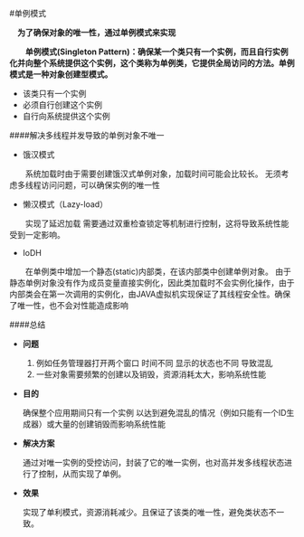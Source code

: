 #单例模式

**&emsp;为了确保对象的唯一性，通过单例模式来实现**

**&emsp;&emsp;单例模式(Singleton Pattern)：确保某一个类只有一个实例，而且自行实例化并向整个系统提供这个实例，这个类称为单例类，它提供全局访问的方法。单例模式是一种对象创建型模式。**
- 该类只有一个实例
- 必须自行创建这个实例
- 自行向系统提供这个实例

####解决多线程并发导致的单例对象不唯一
 - 饿汉模式
 
 &emsp;&emsp;系统加载时由于需要创建饿汉式单例对象，加载时间可能会比较长。
 无须考虑多线程访问问题，可以确保实例的唯一性
 
 - 懒汉模式（Lazy-load）
 
 &emsp;&emsp;实现了延迟加载 需要通过双重检查锁定等机制进行控制，这将导致系统性能受到一定影响。
 
 - IoDH
 
 &emsp;&emsp;在单例类中增加一个静态(static)内部类，在该内部类中创建单例对象。
 由于静态单例对象没有作为成员变量直接实例化，因此类加载时不会实例化操作，由于内部类会在第一次调用的实例化，由JAVA虚拟机实现保证了其线程安全性。确保了唯一性，也不会对性能造成影响
 
 
 
####总结

* **问题**
  1. 例如任务管理器打开两个窗口 时间不同 显示的状态也不同 导致混乱 
  2. 一些对象需要频繁的创建以及销毁，资源消耗太大，影响系统性能
  
* **目的**
  
  确保整个应用期间只有一个实例 以达到避免混乱的情况（例如只能有一个ID生成器）或大量的创建销毁而影响系统性能
  
* **解决方案**

    通过对唯一实例的受控访问，封装了它的唯一实例，也对高并发多线程状态进行了控制，从而实现了单例。
* **效果**

    实现了单利模式，资源消耗减少。且保证了该类的唯一性，避免类状态不一致。 
  
  